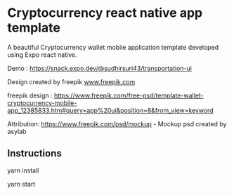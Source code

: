 
# Cryptocurrency react native app template

A beautiful Cryptocurrency wallet mobile application template developed using Expo react native.

Demo : https://snack.expo.dev/@sudhirsuri43/transportation-ui

Design created by freepik www.freepik.com

freepik design : https://www.freepik.com/free-psd/template-wallet-cryptocurrency-mobile-app_12385833.htm#query=app%20ui&position=8&from_view=keyword

Attribution: https://www.freepik.com/psd/mockup - Mockup psd created by asylab 

## Instructions

yarn install

yarn start
